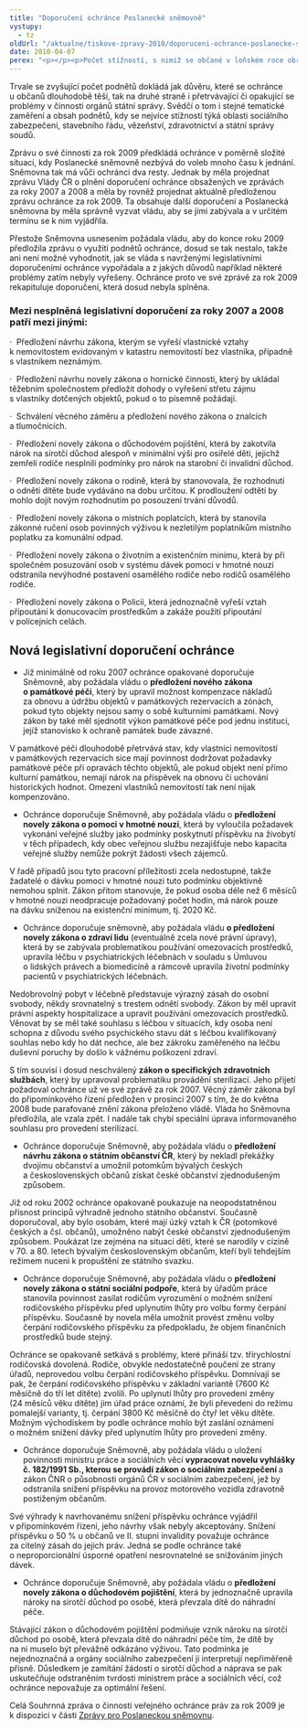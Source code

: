 ```yaml
---
title: "Doporučení ochránce Poslanecké sněmovně"
vystupy:
  - tz
oldUrl: "/aktualne/tiskove-zpravy-2010/doporuceni-ochrance-poslanecke-snemovne-1"
date: 2010-04-07
perex: "<p></p><p>Počet stížností, s nimiž se občané v loňském roce obrátili, meziročně opět stoupl o dalších přibližně 300 stížností. Ochránce obdržel celkem 7321 stížností, z nichž 53 % bylo v působnosti ochránce. Dalším více než 800 občanů byla při návštěvě Kanceláře poskytnuta jednoduchá právní rada, jak mohou řešit svůj konkrétní problém.</p>"
---
```


<!-- imported from the old website -->

<p>Trvale se zvyšující počet podnětů dokládá jak důvěru, které se ochránce u občanů dlouhodobě těší, tak na druhé straně i přetrvávající či opakující se problémy v činnosti orgánů státní správy. Svědčí o tom i stejné tematické zaměření a obsah podnětů, kdy se nejvíce stížností týká oblasti sociálního zabezpečení, stavebního řádu, vězeňství, zdravotnictví a státní správy soudů.</p><p>Zprávu o své činnosti za rok 2009 předkládá ochránce v poměrně složité situaci, kdy Poslanecké sněmovně nezbývá do voleb mnoho času k jednání. Sněmovna tak má vůči ochránci dva resty. Jednak by měla projednat zprávu Vlády ČR o plnění doporučení ochránce obsažených ve zprávách za roky 2007 a 2008 a měla by rovněž projednat aktuálně předloženou zprávu ochránce za rok 2009. Ta obsahuje další doporučení a Poslanecká sněmovna by měla správně vyzvat vládu, aby se jimi zabývala a v určitém termínu se k nim vyjádřila.</p><p>Přestože Sněmovna usnesením požádala vládu, aby do konce roku 2009 předložila zprávu o využití podnětů ochránce, dosud se tak nestalo, takže ani není možné vyhodnotit, jak se vláda s navrženými legislativními doporučeními ochránce vypořádala a z jakých důvodů například některé problémy zatím nebyly vyřešeny. Ochránce proto ve své zprávě za rok 2009 rekapituluje doporučení, která dosud nebyla splněna.</p><h3><strong>Mezi nesplněná legislativní doporučení za roky 2007 a 2008 patří mezi jinými:</strong></h3><p>·  Předložení návrhu zákona, kterým se vyřeší vlastnické vztahy k nemovitostem evidovaným v katastru nemovitostí bez vlastníka, případně s vlastníkem neznámým.</p><p>·  Předložení návrhu novely zákona o hornické činnosti, který by ukládal těžebním společnostem předložit dohody o vyřešení střetu zájmu s vlastníky dotčených objektů, pokud o to písemně požádají.</p><p>·  Schválení věcného záměru a předložení nového zákona o znalcích a tlumočnících.</p><p>·  Předložení novely zákona o důchodovém pojištění, která by zakotvila nárok na sirotčí důchod alespoň v minimální výši pro osiřelé děti, jejichž zemřelí rodiče nesplnili podmínky pro nárok na starobní či invalidní důchod.</p><p>·  Předložení novely zákona o rodině, která by stanovovala, že rozhodnutí o odnětí dítěte bude vydáváno na dobu určitou. K prodloužení odtětí by mohlo dojít novým rozhodnutím po posouzení trvání důvodů.</p><p>·  Předložení novely zákona o místních poplatcích, která by stanovila zákonné ručení osob povinných výživou k nezletilým poplatníkům místního poplatku za komunální odpad.</p><p>·  Předložení novely zákona o životním a existenčním minimu, která by při společném posuzování osob v systému dávek pomoci v hmotné nouzi odstranila nevýhodné postavení osamělého rodiče nebo rodičů osamělého rodiče.</p><p>·  Předložení novely zákona o Policii, která jednoznačně vyřeší vztah připoutání k donucovacím prostředkům a zakáže použití připoutání v policejních celách.</p><h2><strong>Nová legislativní doporučení ochránce</strong></h2><ul><li>Již minimálně od roku 2007 ochránce opakované doporučuje Sněmovně, aby požádala vládu o <b>předložení nového zákona o památkové péči</b>, který by upravil možnost kompenzace nákladů za obnovu a údržbu objektů v památkových rezervacích a zónách, pokud tyto objekty nejsou samy o sobě kulturními památkami. Nový zákon by také měl sjednotit výkon památkové péče pod jednu instituci, jejíž stanovisko k ochraně památek bude závazné.</li></ul><p>V památkové péči dlouhodobě přetrvává stav, kdy vlastníci nemovitostí v památkových rezervacích sice mají povinnost dodržovat požadavky památkové péče při opravách těchto objektů, ale pokud objekt není přímo kulturní památkou, nemají nárok na příspěvek na obnovu či uchování historických hodnot. Omezení vlastníků nemovitostí tak není nijak kompenzováno. </p><ul><li>Ochránce doporučuje Sněmovně, aby požádala vládu o <b>předložení novely zákona o pomoci v hmotné nouzi</b>, která by vyloučila požadavek vykonání veřejné služby jako podmínky poskytnutí příspěvku na živobytí v těch případech, kdy obec veřejnou službu nezajišťuje nebo kapacita veřejné služby nemůže pokrýt žádosti všech zájemců.</li></ul><p>V řadě případů jsou tyto pracovní příležitosti zcela nedostupné, takže žadatelé o dávku pomoci v hmotné nouzi tuto podmínku objektivně nemohou splnit. Zákon přitom stanovuje, že pokud osoba déle než 6 měsíců v hmotné nouzi neodpracuje požadovaný počet hodin, má nárok pouze na dávku sníženou na existenční minimum, tj. 2020 Kč.</p><ul><li>Ochránce doporučuje sněmovně, aby požádala vládu <b>o předložení novely zákona o zdraví lidu</b> (eventuálně zcela nové právní úpravy), která by se zabývala problematikou používání omezovacích prostředků, upravila léčbu v psychiatrických léčebnách v souladu s Úmluvou o lidských právech a biomedicíně a rámcově upravila životní podmínky pacientů v psychiatrických léčebnách.</li></ul><p>Nedobrovolný pobyt v léčebně představuje výrazný zásah do osobní svobody, někdy srovnatelný s trestem odnětí svobody. Zákon by měl upravit právní aspekty hospitalizace a upravit používání omezovacích prostředků. Věnovat by se měl také souhlasu s léčbou v situacích, kdy osoba není schopna z důvodu svého psychického stavu dát s léčbou kvalifikovaný souhlas nebo kdy ho dát nechce, ale bez zákroku zaměřeného na léčbu duševní poruchy by došlo k vážnému poškození zdraví.</p><p>S tím souvisí i dosud neschválený <b>zákon o specifických zdravotních službách</b>, který by upravoval problematiku provádění sterilizací. Jeho přijetí požadoval ochránce už ve své zprávě za rok 2007. Věcný záměr zákona byl do připomínkového řízení předložen v prosinci 2007 s tím, že do května 2008 bude parafované znění zákona přeloženo vládě. Vláda ho Sněmovna předložila, ale vzala zpět. I nadále tak chybí speciální úprava informovaného souhlasu pro provedení sterilizací.</p><ul><li>Ochránce doporučuje Sněmovně, aby požádala vládu o <b>předložení návrhu zákona o státním občanství ČR</b>, který by nekladl překážky dvojímu občanství a umožnil potomkům bývalých českých a československých občanů získat české občanství zjednodušeným způsobem.</li></ul><p>Již od roku 2002 ochránce opakovaně poukazuje na neopodstatněnou přísnost principů výhradně jednoho státního občanství. Současně doporučoval, aby bylo osobám, které mají úzký vztah k ČR (potomkové českých a čsl. občanů), umožněno nabýt české občanství zjednodušeným způsobem. Poukázat lze zejména na situaci dětí, které se narodily v cizině v 70. a 80. letech bývalým československým občanům, kteří byli tehdejším režimem nuceni k propuštění ze státního svazku. </p><ul><li>Ochránce doporučuje Sněmovně, aby požádala vládu o <b>předložení novely zákona o státní sociální podpoře</b>, která by úřadům práce stanovila povinnost zasílat rodičům vyrozumění o možném snížení rodičovského příspěvku před uplynutím lhůty pro volbu formy čerpání příspěvku. Současně by novela měla umožnit provést změnu volby čerpání rodičovského příspěvku za předpokladu, že objem finančních prostředků bude stejný.</li></ul><p>Ochránce se opakovaně setkává s problémy, které přináší tzv. třírychlostní rodičovská dovolená. Rodiče, obvykle nedostatečně poučeni ze strany úřadů, neprovedou volbu čerpání rodičovského příspěvku. Domnívají se pak, že čerpání rodičovského příspěvku v základní variantě (7600 Kč měsíčně do tří let dítěte) zvolili. Po uplynutí lhůty pro provedení změny (24 měsíců věku dítěte) jim úřad práce oznámí, že byli převedeni do režimu pomalejší varianty, tj. čerpání 3800 Kč měsíčně do čtyř let věku dítěte. Možným východiskem by podle ochránce mohlo být zaslání oznámení o možném snížení dávky před uplynutím lhůty pro provedení změny.</p><ul><li>Ochránce doporučuje Sněmovně, aby požádala vládu o uložení povinnosti ministru práce a sociálních věcí <b>vypracovat novelu vyhlášky č. 182/1991 Sb., kterou se provádí zákon o sociálním zabezpečení </b>a zákon ČNR o působnosti orgánů ČR v sociálním zabezpečení, jež by odstranila snížení příspěvku na provoz motorového vozidla zdravotně postiženým občanům.</li></ul><p>Své výhrady k navrhovanému snížení příspěvku ochránce vyjádřil v připomínkovém řízení, jeho návrhy však nebyly akceptovány. Snížení příspěvku o 50 % u občanů ve II. stupni invalidity považuje ochránce za citelný zásah do jejich práv. Jedná se podle ochránce také o neproporcionální úsporné opatření nesrovnatelné se snižováním jiných dávek. </p><ul><li>Ochránce doporučuje Sněmovně, aby požádala vládu o <b>předložení novely zákona o důchodovém pojištění</b>, která by jednoznačně upravila nároky na sirotčí důchod po osobě, která převzala dítě do náhradní péče.</li></ul><p>Stávající zákon o důchodovém pojištění podmiňuje vznik nároku na sirotčí důchod po osobě, která převzala dítě do náhradní péče tím, že dítě by na ni muselo být převážně odkázáno výživou. Tato podmínka je nejednoznačná a orgány sociálního zabezpečení ji interpretují nepřiměřeně přísně. Důsledkem je zamítání žádostí o sirotčí důchod a náprava se pak uskutečňuje odstraněním tvrdosti ministrem práce a sociálních věcí, což ochránce nepovažuje za optimální řešení.</p><p>Celá Souhrnná zpráva o činnosti veřejného ochránce práv za rok 2009 je k dispozici v části <a href="/zpravy-o-cinnosti/zpravy-pro-poslaneckou-snemovnu/">Zprávy pro Poslaneckou sněmovnu</a>.</p>
